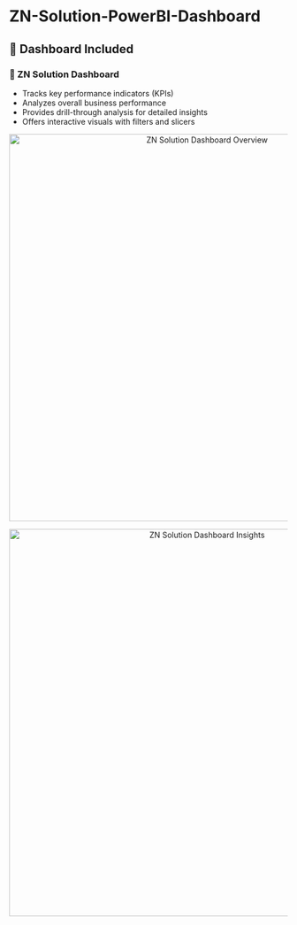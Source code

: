 # ZN-Solution-PowerBI-Dashboard
## 🚀 Dashboard Included

### 🔹 ZN Solution Dashboard
- Tracks key performance indicators (KPIs)  
- Analyzes overall business performance  
- Provides drill-through analysis for detailed insights  
- Offers interactive visuals with filters and slicers  

<p align="center">
  <img src="assets/overview.png" width="700" alt="ZN Solution Dashboard Overview">
</p>

<p align="center">
  <img src="assets/insights.png" width="700" alt="ZN Solution Dashboard Insights">
</p>
